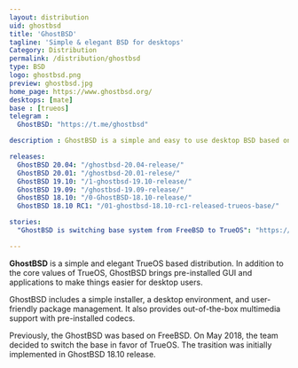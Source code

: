 ```yaml
---
layout: distribution
uid: ghostbsd
title: 'GhostBSD'
tagline: 'Simple & elegant BSD for desktops'
Category: Distribution
permalink: /distribution/ghostbsd
type: BSD
logo: ghostbsd.png
preview: ghostbsd.jpg
home_page: https://www.ghostbsd.org/
desktops: [mate]
base : [trueos]
telegram : 
  GhostBSD: "https://t.me/ghostbsd"

description : GhostBSD is a simple and easy to use desktop BSD based on TrueOS. With pre-installed application and GUI it is suitable for beginners and advanced users.

releases:
  GhostBSD 20.04: "/ghostbsd-20.04-release/"
  GhostBSD 20.01: "/ghostbsd-20.01-relese/"
  GhostBSD 19.10: "/1-ghostbsd-19.10-release/"
  GhostBSD 19.09: "/ghostbsd-19.09-release/"
  GhostBSD 18.10: "/0-GhostBSD-18.10-release/"
  GhostBSD 18.10 RC1: "/01-ghostbsd-18.10-rc1-released-trueos-base/"

stories:
  "GhostBSD is switching base system from FreeBSD to TrueOS": "https://open-source-feed.blogspot.com/2018/05/ghostbsd-is-switching-base-system-from.html"

---
```


**GhostBSD** is a simple and elegant TrueOS based distribution. In addition to the core values of TrueOS, GhostBSD brings pre-installed GUI and applications to make things easier for desktop users.

GhostBSD includes a simple installer, a desktop environment,  and user-friendly package management. It also provides out-of-the-box multimedia support with pre-installed codecs.

Previously, the GhostBSD was based on FreeBSD. On May 2018, the team decided to switch the base in favor of TrueOS. The trasition was initially implemented in GhostBSD 18.10 release.